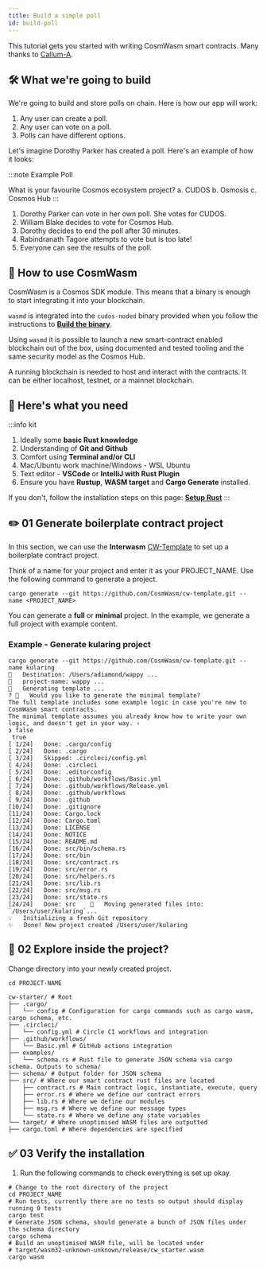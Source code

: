 ```yaml
---
title: Build a simple poll
id: build-poll
---
```


This tutorial gets you started with writing CosmWasm smart contracts. Many thanks to [Callum-A](https://github.com/Callum-A/cosmwasm-zero-to-hero).

## 🛠 What we're going to build

We're going to build and store polls on chain. 
Here is how our app will work: 

1. Any user can create a poll.
2. Any user can vote on a poll.
3. Polls can have different options.

Let's imagine Dorothy Parker has created a poll. Here's an example of how it looks:

:::note Example Poll

What is your favourite Cosmos ecosystem project?
a. CUDOS
b. Osmosis
c. Cosmos Hub
:::

1. Dorothy Parker can vote in her own poll. She votes for CUDOS. 
2. William Blake decides to vote for Cosmos Hub. 
3. Dorothy decides to end the poll after 30 minutes.
4. Rabindranath Tagore attempts to vote but is too late!
5. Everyone can see the results of the poll.

## 👀 How to use CosmWasm

CosmWasm is a Cosmos SDK module. This means that a binary is enough to start integrating it into your blockchain.

`wasmd` is integrated into the `cudos-noded` binary provided when you follow the instructions to [**Build the binary**](https://docs.cudos.org/docs/build/build-binary-go).

Using `wasmd` it is possible to launch a new smart-contract enabled blockchain out of the box, using documented and tested tooling and the same security model as the Cosmos Hub.

A running blockchain is needed to host and interact with the contracts. It can be either localhost, testnet, or a mainnet blockchain.

## 📌 Here's what you need

:::info kit

1. Ideally some **basic Rust knowledge**
2. Understanding of **Git and Github**
3. Comfort using **Terminal and/or CLI**
4. Mac/Ubuntu work machine/Windows - WSL Ubuntu
5. Text editor - **VSCode** or **IntelliJ with Rust Plugin**
6. Ensure you have **Rustup**, **WASM target** and **Cargo Generate** installed. 

If you don't, follow the installation steps on this page: [**Setup Rust**](https://docs.cudos.org/docs/build/setup-rust#install-rust-and-wasm)
:::

## ✏️ 01 Generate boilerplate contract project

In this section, we can use the **Interwasm** [CW-Template](https://github.com/InterWasm/cw-template) to set up a boilerplate contract project.

Think of a name for your project and enter it as your PROJECT_NAME. Use the following command to generate a project. 

```shell
cargo generate --git https://github.com/CosmWasm/cw-template.git --name <PROJECT_NAME>
```

You can generate a **full** or **minimal** project. In the example, we generate a full project with example content. 

### Example - Generate kularing project

```shell
cargo generate --git https://github.com/CosmWasm/cw-template.git --name kularing
🔧   Destination: /Users/adiamond/wappy ...
🔧   project-name: wappy ...
🔧   Generating template ...
? 🤷   Would you like to generate the minimal template?
The full template includes some example logic in case you're new to CosmWasm smart contracts.
The minimal template assumes you already know how to write your own logic, and doesn't get in your way. ›
❯ false
 true
[ 1/24]   Done: .cargo/config 
[ 2/24]   Done: .cargo 
[ 3/24]   Skipped: .circleci/config.yml 
[ 4/24]   Done: .circleci 
[ 5/24]   Done: .editorconfig 
[ 6/24]   Done: .github/workflows/Basic.yml 
[ 7/24]   Done: .github/workflows/Release.yml  
[ 8/24]   Done: .github/workflows 
[ 9/24]   Done: .github 
[10/24]   Done: .gitignore
[11/24]   Done: Cargo.lock 
[12/24]   Done: Cargo.toml
[13/24]   Done: LICENSE 
[14/24]   Done: NOTICE 
[15/24]   Done: README.md 
[16/24]   Done: src/bin/schema.rs 
[17/24]   Done: src/bin 
[18/24]   Done: src/contract.rs
[19/24]   Done: src/error.rs
[20/24]   Done: src/helpers.rs
[21/24]   Done: src/lib.rs 
[22/24]   Done: src/msg.rs
[23/24]   Done: src/state.rs
[24/24]   Done: src    🔧   Moving generated files into: `/Users/user/kularing`...
💡   Initializing a fresh Git repository
✨   Done! New project created /Users/user/kularing
```

## 📂 02 Explore inside the project?

Change directory into your newly created project.

```shell
cd PROJECT-NAME
```

```shell
cw-starter/ # Root
├── .cargo/
│   └── config # Configuration for cargo commands such as cargo wasm, cargo schema, etc.
├── .circleci/
│   └── config.yml # Circle CI workflows and integration
├── .github/workflows/
│   └── Basic.yml # GitHub actions integration
├── examples/
│   └── schema.rs # Rust file to generate JSON schema via cargo schema. Outputs to schema/
├── schema/ # Output folder for JSON schema
├── src/ # Where our smart contract rust files are located
│   ├── contract.rs # Main contract logic, instantiate, execute, query
│   ├── error.rs # Where we define our contract errors
│   ├── lib.rs # Where we define our modules
│   ├── msg.rs # Where we define our message types
│   └── state.rs # Where we define any state variables
└── target/ # Where unoptimised WASM files are outputted
├── cargo.toml # Where dependencies are specified
```

##  ✅ 03 Verify the installation

1. Run the following commands to check everything is set up okay. 

```shell
# Change to the root directory of the project
cd PROJECT_NAME
# Run tests, currently there are no tests so output should display running 0 tests
cargo test
# Generate JSON schema, should generate a bunch of JSON files under the schema directory
cargo schema
# Build an unoptimised WASM file, will be located under
# target/wasm32-unknown-unknown/release/cw_starter.wasm
cargo wasm
```












